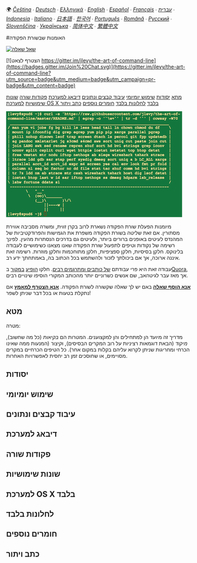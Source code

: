 🌍
*[Čeština](README-cs.md) ∙ [Deutsch](README-de.md) ∙ [Ελληνικά](README-el.md) ∙ [English](README.md) ∙ [Español](README-es.md) ∙ [Français](README-fr.md) ∙ [עברית](README-he.md) ∙ [Indonesia](README-id.md) ∙ [Italiano](README-it.md) ∙ [日本語](README-ja.md) ∙ [한국어](README-ko.md) ∙ [Português](README-pt.md) ∙ [Română](README-ro.md) ∙ [Русский](README-ru.md) ∙ [Slovenščina](README-sl.md) ∙ [Українська](README-uk.md) ∙ [简体中文](README-zh.md) ∙ [繁體中文](README-zh-Hant.md)*



#האומנות שבשורת הפקודה

[![שאל שאלה](https://img.shields.io/badge/%3f-Ask%20a%20Question-ff69b4.svg)](https://airtable.com/shrzMhx00YiIVAWJg)

[![הצטרף לצאט https://gitter.im/jlevy/the-art-of-command-line](https://badges.gitter.im/Join%20Chat.svg)](https://gitter.im/jlevy/the-art-of-command-line?utm_source=badge&utm_medium=badge&utm_campaign=pr-badge&utm_content=badge)


[מתא](#מתא)
[יסודות](#יסודות)
[שימוש יומיומי](#שימוש-יומיומי)
[עיבוד קבצים ונתונים](#עיבוד-קבצים-ונתונים)
[דיבאג למערכת](#דיבאג-למערכת)
[פקודות שורה](#פקודות-שורה)
[שונות שימושיות](#שונות-שימושיות) [למערכת OS X בלבד](#למערכת-os-x-בלבד)
[לחלונות בלבד](#לחלונות-בלבד)
[חומרים נוספים](#חומרים-נוספים)
[כתב ויתור](#כתב-ויתור)


![curl -s 'https://raw.githubusercontent.com/jlevy/the-art-of-command-line/master/README.md' | egrep -o '`\w+`' | tr -d '`' | cowsay -W50](cowsay.png)

מיומנות הפעלת שורת הפקודה נשארת לרוב בקרן זווית, ומשרה מסביבה אווירת מסתורין. אם זאת שליטה בשורת הפקודה משפרת את הגמישות והפרודקטיביות של המהנדס לעיטים באופנים ברורים ביותר, ולעיטים גם בדרכים הנסתרות מהעין. לפינך רשימה של נקודות וטיפים לתפעול שורת הפקודה שאנו מצאנו כשימושיים לעבודה בלינוקס. חלקן בסיסיות, חלקן ספציפיות, חלקן מתוחכמות וחלקן מוזרות. רשימה זאת איננה ארוכה, אך אם ביכולתך לזכור ולהשתמש בכל הכתוב בה, באמתחתך ידע רב.

עבודה זאת היא פרי עבודתם [של כותבים ומתרגמים רבים](AUTHORS.md). חלקו [הופיע](http://www.quora.com/What-are-some-lesser-known-but-useful-Unix-commands)
[במקור](http://www.quora.com/What-are-the-most-useful-Swiss-army-knife-one-liners-on-Unix) ב[Quora](http://www.quora.com/What-are-some-time-saving-tips-that-every-Linux-user-should-know), אך מאז עבר לגיטהאב, שם אנשים כשרוניים יותר מהכותב המקורי הוסיפו שינויים רבים.

[**אנא הוסף שאלה**](https://airtable.com/shrzMhx00YiIVAWJg) באם יש לך שאלה שקשורה לשורת הפקודה. [**אנא הצטרף למאמץ**](/CONTRIBUTING.md) אם נתקלת בטעות או בכל דבר שניתן לשפר!

## מטא

מטרה:

מדריך זה מיועד הן למתחילים והן למקצוענים. המטרות הם *בקיאות* (כל מה שחשוב), *מיקוד* (הבאת דוגמאות רציניות על רוב המקרים הבסיסים), ו*קיצור* (המנעות ממה שאינו הכרחי ומחריגות שניתן לקרוא עליהם בקלות במקום אחר). כל הטיפים הכרחיים במקרים מסויימים, או שחוסכים זמן רב יחסית לאפשרויות האחרות. 

## יסודות

## שימוש יומיומי

## עיבוד קבצים ונתונים

## דיבאג למערכת

## פקודות שורה

## שונות שימושיות

## למערכת OS X בלבד

## לחלונות בלבד

## חומרים נוספים

## כתב ויתור
